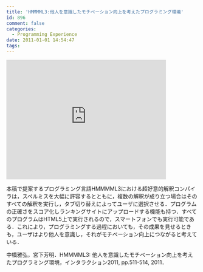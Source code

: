 ```yaml
---
title: 'HMMMML3:他人を意識したモチベーション向上を考えたプログラミング環境'
id: 896
comment: false
categories:
  - Programming Experience
date: 2011-01-01 14:54:47
tags:
---
```



<iframe width="420" height="315" src="https://www.youtube.com/embed/mZ19RC09Pqs" frameborder="0" allowfullscreen></iframe>

<!--more-->

本稿で提案するプログラミング言語HMMMML3における超好意的解釈コンパイラは，スペルミスを大幅に許容するとともに，複数の解釈が成り立つ場合はそのすべての解釈を実行し，タブ切り替えによってユーザに選択させる．プログラムの正確さをスコア化しランキングサイトにアップロードする機能も持つ．すべてのプログラムはHTML5上で実行されるので，スマートフォンでも実行可能である．これにより，プログラミングする過程においても，その成果を見せるときも，ユーザはより他人を意識し，それがモチベーション向上につながると考えている．

中橋雅弘，宮下芳明．HMMMML3: 他人を意識したモチベーション向上を考えたプログラミング環境，インタラクション2011, pp.511-514, 2011．
